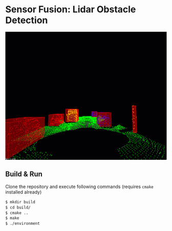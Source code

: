 # Sensor Fusion: Lidar Obstacle Detection

<img src="media/ObstacleDetectionFPS.gif" width="700" height="400" />

## Build & Run

Clone the repository and execute following commands (requires `cmake` installed already)
```bash
$ mkdir build
$ cd build/
$ cmake ..
$ make
$ ./environment
```